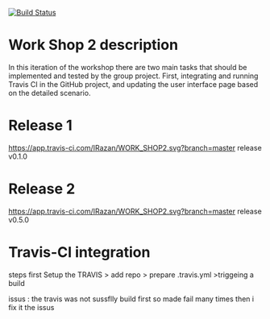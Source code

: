 [![Build Status](https://app.travis-ci.com/Node3009/WORK_SHOP2.svg?branch=master)](https://app.travis-ci.com/Node3009/WORK_SHOP2)
# Work Shop 2 description
In this iteration of the workshop there are two main tasks that should be implemented and tested by the
group project. First, integrating and running Travis CI in the GitHub project, and updating the
user interface page based on the detailed scenario.

# Release 1
https://app.travis-ci.com/IRazan/WORK_SHOP2.svg?branch=master  release v0.1.0


# Release 2
https://app.travis-ci.com/IRazan/WORK_SHOP2.svg?branch=master  release v0.5.0



# Travis-CI integration 
steps first Setup the TRAVIS > add repo > prepare .travis.yml >triggeing a build

issus : the travis was not sussflly build first so made fail many times then i fix it the issus
